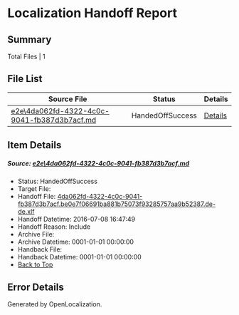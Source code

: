 # <a name='report-top'></a> Localization Handoff Report

## Summary
 Total Files | 1

## File List
 Source File | Status | Details 
 ----------- | ------ | ------- 
 [e2e\4da062fd-4322-4c0c-9041-fb387d3b7acf.md](https://github.com/OpenLocalizationTestOrg/oltest/blob/897fab5e9219a53b4c3f65c96982cfbb92a91fae/e2e/4da062fd-4322-4c0c-9041-fb387d3b7acf.md) | HandedOffSuccess | [Details](#e1a757ec3fe4dc4da2ae4e28807f2cfa8240fde31)

## Item Details
##### <a name='e1a757ec3fe4dc4da2ae4e28807f2cfa8240fde31'></a> Source: [e2e\4da062fd-4322-4c0c-9041-fb387d3b7acf.md](https://github.com/OpenLocalizationTestOrg/oltest/blob/897fab5e9219a53b4c3f65c96982cfbb92a91fae/e2e/4da062fd-4322-4c0c-9041-fb387d3b7acf.md)
* Status: HandedOffSuccess
* Target File: 
* Handoff File: [4da062fd-4322-4c0c-9041-fb387d3b7acf.be0e7f06691ba881b75073f93285757aa9b52387.de-de.xlf](https://github.com/OpenLocalizationTestOrg/olhandoff-e2e/blob/4109adcb5680670713d5707bc03c636a7cf1254a/ol-handoff/OpenLocalizationTestOrg/oltest-dede-fly/ci/ht/4da062fd-4322-4c0c-9041-fb387d3b7acf.be0e7f06691ba881b75073f93285757aa9b52387.de-de.xlf)
* Handoff Datetime: 2016-07-08 16:47:49
* Handoff Reason: Include
* Archive File: 
* Archive Datetime: 0001-01-01 00:00:00
* Handback File: 
* Handback Datetime: 0001-01-01 00:00:00
* [Back to Top](#report-top)


## Error Details

Generated by OpenLocalization.
